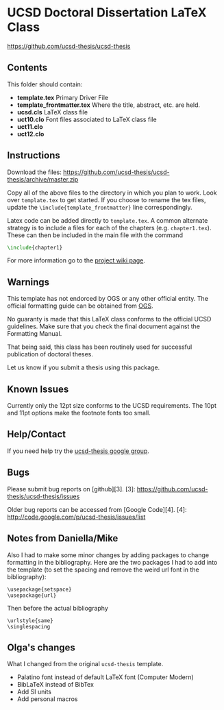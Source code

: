 UCSD Doctoral Dissertation LaTeX Class
======================================
https://github.com/ucsd-thesis/ucsd-thesis

Contents
--------

This folder should contain:

* **template.tex**             Primary Driver File
* **template_frontmatter.tex** Where the title, abstract, etc. are held.
* **ucsd.cls**                 LaTeX class file
* **uct10.clo**                Font files associated to LaTeX class file
* **uct11.clo**
* **uct12.clo**

Instructions
------------

Download the files: https://github.com/ucsd-thesis/ucsd-thesis/archive/master.zip

Copy all of the above files to the directory in which you plan to work.
Look over `template.tex` to get started. If you choose to rename the tex files,
update the `\include{template_frontmatter}` line correspondingly.

Latex code can be added directly to `template.tex`. 
A common alternate strategy is to include a files for each of the chapters
(e.g. `chapter1.tex`). These can then be included in the main file with the command

```tex
\include{chapter1}
```

For more information go to the [project wiki page][1].

[1]: http://code.google.com/p/ucsd-thesis/wiki/GettingStarted


Warnings
--------
This template has not endorced by OGS or any other official entity.
The official formatting guide can be obtained from
[OGS](http://ogs.ucsd.edu/AcademicAffairs/Documents/Dissertations_Theses_Formatting_Manual.pdf).

No guaranty is made that this LaTeX class conforms to the official UCSD guidelines.
Make sure that you check the final document against the Formatting Manual.

That being said, this class has been routinely used for successful
publication of doctoral theses.

Let us know if you submit a thesis using this package.


Known Issues
------------

Currently only the 12pt size conforms to the UCSD requirements.
The 10pt and 11pt options make the footnote fonts too small.


Help/Contact
------------

If you need help try the [ucsd-thesis google group][2].

[2]: http://groups.google.com/group/ucsd-thesis


Bugs
----

Please submit bug reports on [github][3].
[3]: https://github.com/ucsd-thesis/ucsd-thesis/issues

Older bug reports can be accessed from [Google Code][4].
[4]: http://code.google.com/p/ucsd-thesis/issues/list


Notes from Daniella/Mike
------------------------

Also I had to make some minor changes by adding packages to change formatting in the bibliography.
Here are the two packages I had to add into the template (to set the spacing and remove the weird url font in the bibliography):

    \usepackage{setspace}
    \usepackage{url}

Then before the actual bibliography

    \urlstyle{same}
    \singlespacing


Olga's changes
--------------

What I changed from the original `ucsd-thesis` template.

- Palatino font instead of default LaTeX font (Computer Modern)
- BibLaTeX instead of BibTex
- Add SI units
- Add personal macros